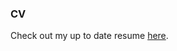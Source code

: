 ### CV
Check out my up to date resume [here](https://docs.google.com/document/d/1Oypxrr75c-w3X4Cp8TU-ML2fKKDO-sKPNrw_AOS5y44/edit?usp=sharing).